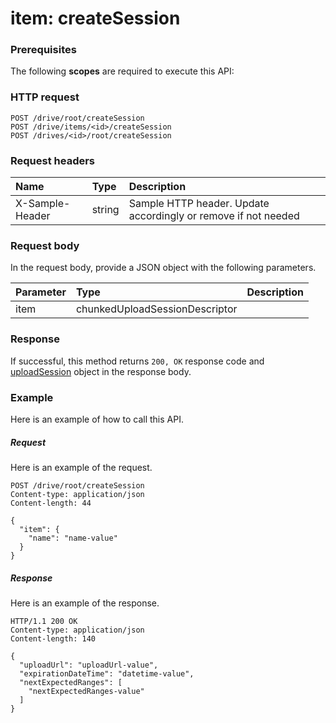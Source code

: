 # item: createSession


### Prerequisites
The following **scopes** are required to execute this API: 
### HTTP request
<!-- { "blockType": "ignored" } -->
```http
POST /drive/root/createSession
POST /drive/items/<id>/createSession
POST /drives/<id>/root/createSession

```
### Request headers
| Name       | Type | Description|
|:---------------|:--------|:----------|
| X-Sample-Header  | string  | Sample HTTP header. Update accordingly or remove if not needed|

### Request body
In the request body, provide a JSON object with the following parameters.

| Parameter	   | Type	|Description|
|:---------------|:--------|:----------|
|item|chunkedUploadSessionDescriptor||

### Response
If successful, this method returns `200, OK` response code and [uploadSession](../resources/uploadsession.md) object in the response body.

### Example
Here is an example of how to call this API.
##### Request
Here is an example of the request.
<!-- {
  "blockType": "request",
  "name": "item_createsession"
}-->
```http
POST /drive/root/createSession
Content-type: application/json
Content-length: 44

{
  "item": {
    "name": "name-value"
  }
}
```

##### Response
Here is an example of the response.
<!-- {
  "blockType": "response",
  "truncated": false,
  "@odata.type": "microsoft.graph.uploadsession"
} -->
```http
HTTP/1.1 200 OK
Content-type: application/json
Content-length: 140

{
  "uploadUrl": "uploadUrl-value",
  "expirationDateTime": "datetime-value",
  "nextExpectedRanges": [
    "nextExpectedRanges-value"
  ]
}
```

<!-- uuid: 88b1b0a8-ad1f-47df-882f-5f3a7ffddba2
2015-10-19 08:55:35 UTC -->
<!-- {
  "type": "#page.annotation",
  "description": "item: createSession",
  "keywords": "",
  "section": "documentation",
  "tocPath": ""
}-->